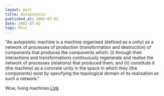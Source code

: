 ```yaml
---
layout: post
title: Autopoiesis
published_at: 2002-07-02
date: 2002-07-02
tags: Misc
---
```


"An autopoietic machine is a machine organised (defined as a unity) as a network of processes of production (transformation and destruction) of components that produces the components which: (i) through their interactions and transformations continuously regenerate and realise the network of processes (relations) that produced them; and (ii) constitute it (the machine) as a concrete unity in the space in which they (the components) exist by specifying the topological domain of its realisation as such a network."  

Wow, living machines.[Link](http://www.cs.ucl.ac.uk/staff/t.quick/autopoiesis.html)  